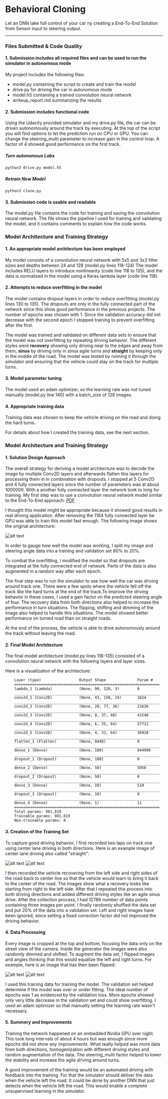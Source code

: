 # **Behavioral Cloning**
Let an DNN take full control of your car ny creating a End-To-End Solution from Sensor input to steering output.

[//]: # (Image References)

[image0]: ./examples/model.png "Original End-To-End Nvidia Model"
[image1]: ./examples/straight.gif "Straight Driving"
[image2]: ./examples/recovery.gif "Recovery Driving"
[image3]: ./examples/flip.jpg "Flip"
[image4]: ./examples/original.jpg "Original"


---
### Files Submitted & Code Quality

#### 1. Submission includes all required files and can be used to run the simulator in autonomous mode

My project includes the following files:
* model.py containing the script to create and train the model
* drive.py for driving the car in autonomous mode
* model.h5 containing a trained convolution neural network
* writeup_report.md summarizing the results

#### 2. Submission includes functional code
Using the Udacity provided simulator and my drive.py file, the car can be driven autonomously around the track by executing. At the top of the script you will find options to let the prediction run on CPU or GPU. You can change the steering_multi parameter to increase gain in the control loop. A factor of 4 showed good performance on the first track.

##### Turn autonomous Labs
```
python3 drive.py model.h5
```
##### Retrain New Model
```
python3 clone.py
```


#### 3. Submission code is usable and readable

The model.py file contains the code for training and saving the convolution neural network. The file shows the pipeline I used for training and validating the model, and it contains comments to explain how the code works.

### Model Architecture and Training Strategy

#### 1. An appropriate model architecture has been employed

My model consists of a convolution neural network with 5x5 and 3x3 filter sizes and depths between 24 and 128 (model.py lines 118-124)
The model includes RELU layers to introduce nonlinearity (code line 118 to 135), and the data is normalized in the model using a Keras lambda layer (code line 118).

#### 2. Attempts to reduce overfitting in the model

The model contains dropout layers in order to reduce overfitting (model.py lines 130 to 135). The dropouts are only in the fully connected part of the network since this show good performance in the previous projects. The number of epochs was chosen with 1. Since the validation accuracy did not decrease with the second epoch I stopped training to prevent overfitting after the first.

The model was trained and validated on different data sets to ensure that the model was not overfitting by repeating driving behavior. The different styles were **recovery** showing only driving near to the edges and away from them, **sinus** by driving only in sinus agile turns and **straight** by keeping only in the middle of the road. The model was tested by running it through the simulator and ensuring that the vehicle could stay on the track for multiple turns.

#### 3. Model parameter tuning

The model used an adam optimizer, so the learning rate was not tuned manually (model.py line 140) with a batch_size of 128 images.

#### 4. Appropriate training data

Training data was chosen to keep the vehicle driving on the road and doing the hard turns.

For details about how I created the training data, see the next section.

### Model Architecture and Training Strategy

#### 1. Solution Design Approach

The overall strategy for deriving a model architecture was to decode the image by multiple Conv2D layers and afterwards flatten this layers for processing them in in combination with dropouts.
I stopped at 5 Conv2D and 4 fully connected layers since the number of parameters was at about 1000000. With a another fully connected layer the network took to long for training. My first step was to use a convolution neural network model similar to the End-To-End approach: [PDF](https://images.nvidia.com/content/tegra/automotive/images/2016/solutions/pdf/end-to-end-dl-using-px.pdf)

I thought this model might be appropriate because it showed good results in real driving application. After removing the 1164 fully connected layer be GPU was able to train this model fast enough. The following image shows the original architecture:

![alt text][image0]

In order to gauge how well the model was working, I split my image and steering angle data into a training and validation set 80% to 20%.

To combat the overfitting, I modified the model so that dropouts are integrated at the fully connected end of network. Parts of the data is also augmented in a random way after each epoch.

The final step was to run the simulator to see how well the car was driving around track one. There were a few spots where the vehicle fell off the track like the hard turns at the end of the track.To improve the driving behavior in these cases,  I used a gain factor on the predicted steering angle of four. The recovery data from both directions also helped to increase the performance in turn situations. The flipping, shifting and dimming of the image also helped to handle this situations. The model showed better performance on turned road than on straight roads.   

At the end of the process, the vehicle is able to drive autonomously around the track without leaving the road.

#### 2. Final Model Architecture

The final model architecture (model.py lines 118-135) consisted of a convolution neural network with the following layers and layer sizes.

Here is a visualization of the architecture:

```
    Layer (type)                 Output Shape              Param #   
    =================================================================
    lambda_1 (Lambda)            (None, 90, 320, 3)        0         
    _________________________________________________________________
    conv2d_1 (Conv2D)            (None, 43, 158, 24)       1824      
    _________________________________________________________________
    conv2d_2 (Conv2D)            (None, 20, 77, 36)        21636     
    _________________________________________________________________
    conv2d_3 (Conv2D)            (None, 8, 37, 48)         43248     
    _________________________________________________________________
    conv2d_4 (Conv2D)            (None, 6, 35, 64)         27712     
    _________________________________________________________________
    conv2d_5 (Conv2D)            (None, 4, 33, 64)         36928     
    _________________________________________________________________
    flatten_1 (Flatten)          (None, 8448)              0         
    _________________________________________________________________
    dense_1 (Dense)              (None, 100)               844900    
    _________________________________________________________________
    dropout_1 (Dropout)          (None, 100)               0         
    _________________________________________________________________
    dense_2 (Dense)              (None, 50)                5050      
    _________________________________________________________________
    dropout_2 (Dropout)          (None, 50)                0         
    _________________________________________________________________
    dense_3 (Dense)              (None, 10)                510       
    _________________________________________________________________
    dropout_3 (Dropout)          (None, 10)                0         
    _________________________________________________________________
    dense_4 (Dense)              (None, 1)                 11        
    =================================================================
    Total params: 981,819
    Trainable params: 981,819
    Non-trainable params: 0
```


#### 3. Creation of the Training Set

To capture good driving behavior, I first recorded two laps on track one using center lane driving in both directions. Here is an example image of center lane driving also called "straight":

![alt text][image1] ![alt text][image2]

I then recorded the vehicle recovering from the left side and right sides of the road back to center line so that the vehicle would learn to bring it back to the center of the road. The images show what a recovery looks like starting from right to the left side. After that I repeated this process into both driving directions and added different driving styles like an agile sinus drive. After the collection process, I had 12786 number of data points containing three images per point. I finally randomly shuffled the data set and put 20% of the data into a validation set. Left and right images have been ignored, since setting a fixed correction factor did not improved the driving behavior.

#### 4. Data Processing
Every image is cropped at the top and bottom, focusing the data only on the street view of the camera.
Inside the generator the images were also randomly dimmed and shifted. To augment the data set, I flipped images and angles thinking that this would equalize the left and right turns. For example, here is an image that has then been flipped:

![alt text][image3] ![alt text][image4]

I used this training data for training the model. The validation set helped determine if the model was over or under fitting. The ideal number of epochs was 1 as evidenced by the validation loss. More epochs showed only very little decrease in the validation set and could show overfitting. I used an adam optimizer so that manually setting the learning rate wasn't necessary.

#### 5. Summery and Improvements
Training the network happened on an embedded Nvidia GPU over night. This took long intervals of about 4 hours but was enough since more epochs did not show any improvements. What really helped was more data from both directions, homogenization with different driving styles and random augmentation of the data. The steering_multi factor helped to lower the stability and increase the agile driving around turns.

A good improvement of the training would be an automated driving with feedback into the training. For that the simulator should deliver the data when the vehicle left the road. It could be done by another DNN that just detects when the vehicle left the road. This would enable a complete unsupervised learning in the simulator.
